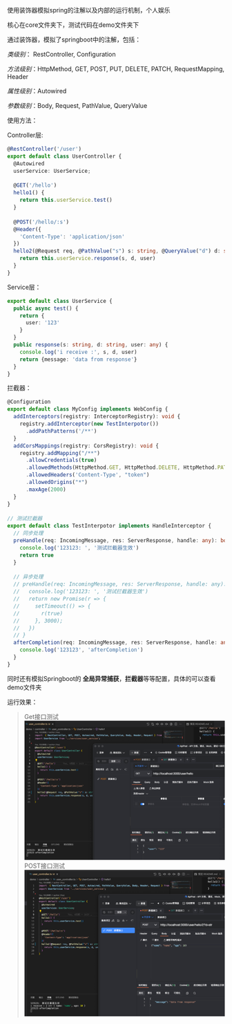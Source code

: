 使用装饰器模拟spring的注解以及内部的运行机制，个人娱乐

核心在core文件夹下，测试代码在demo文件夹下

通过装饰器，模拟了springboot中的注解，包括：

*类级别*： RestController, Configuration

*方法级别*：HttpMethod, GET, POST, PUT, DELETE, PATCH, RequestMapping, Header

*属性级别*：Autowired

*参数级别*：Body, Request, PathValue, QueryValue

使用方法：


Controller层:
``` typescript
@RestController('/user')
export default class UserController {
  @Autowired
  userService: UserService;

  @GET('/hello')
  hello1() {
    return this.userService.test()
  }

  @POST('/hello/:s')
  @Header({
    'Content-Type': 'application/json'
  })
  hello2(@Request req, @PathValue("s") s: string, @QueryValue("d") d: string, @Body user: { name: string, age: number }) {
    return this.userService.response(s, d, user)
  }
}
```

Service层：
``` typescript
export default class UserService {
  public async test() {
    return {
      user: '123'
    }
  }
  public response(s: string, d: string, user: any) {
    console.log('i receive :', s, d, user)
    return {message: 'data from response'}
  }
}
```

拦截器：
``` typescript
@Configuration
export default class MyConfig implements WebConfig {
  addInterceptors(registry: InterceptorRegistry): void {
    registry.addInterceptor(new TestInterpotor())
      .addPathPatterns('/**')
  }
  addCorsMappings(registry: CorsRegistry): void {
    registry.addMapping("/**")
      .allowCredentials(true)
      .allowedMethods(HttpMethod.GET, HttpMethod.DELETE, HttpMethod.PATCH, HttpMethod.POST, HttpMethod.PUT, HttpMethod.OPTIONS)
      .allowedHeaders('Content-Type', "token")
      .allowedOrigins("*")
      .maxAge(2000)
  }
}

// 测试拦截器
export default class TestInterpotor implements HandleInterceptor {
  // 同步处理
  preHandle(req: IncomingMessage, res: ServerResponse, handle: any): boolean {
    console.log('123123: ', '测试拦截器生效')
    return true
  }

  // 异步处理
  // preHandle(req: IncomingMessage, res: ServerResponse, handle: any): Promise<boolean> {
  //   console.log('123123: ', '测试拦截器生效')
  //   return new Promise(r => {
  //     setTimeout(() => {
  //       r(true)
  //     }, 3000);
  //   })
  // }
  afterCompletion(req: IncomingMessage, res: ServerResponse, handle: any): void {
    console.log('123123', 'afterCompletion')
  }
}
```

同时还有模拟Springboot的 **全局异常捕获**，**拦截器**等等配置，具体的可以查看demo文件夹

运行效果：
> Get接口测试
![Get接口测试](./snap/1.png)
> POST接口测试
![POST接口测试](./snap/2.png)
